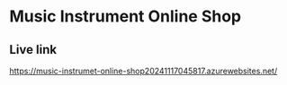 # Music Instrument Online Shop

## Live link

https://music-instrumet-online-shop20241117045817.azurewebsites.net/
